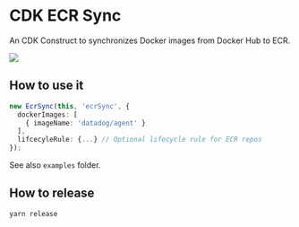 # CDK ECR Sync

An CDK Construct to synchronizes Docker images from Docker Hub to ECR.

![](https://github.com/pgarbe/cdk-ecr-sync/workflows/Build/badge.svg)

## How to use it

```typescript
new EcrSync(this, 'ecrSync', {
  dockerImages: [
    { imageName: 'datadog/agent' }
  ],
  lifcecyleRule: {...} // Optional lifecycle rule for ECR repos
});
```

See also `examples` folder.


## How to release

```
yarn release
```
